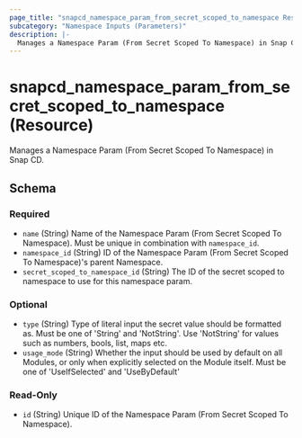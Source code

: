 ```yaml
---
page_title: "snapcd_namespace_param_from_secret_scoped_to_namespace Resource - snapcd"
subcategory: "Namespace Inputs (Parameters)"
description: |-
  Manages a Namespace Param (From Secret Scoped To Namespace) in Snap CD.
---
```


# snapcd_namespace_param_from_secret_scoped_to_namespace (Resource)

Manages a Namespace Param (From Secret Scoped To Namespace) in Snap CD.




<!-- schema generated by tfplugindocs -->
## Schema

### Required

- `name` (String) Name of the Namespace Param (From Secret Scoped To Namespace).  Must be unique in combination with `namespace_id`.
- `namespace_id` (String) ID of the Namespace Param (From Secret Scoped To Namespace)'s parent Namespace.
- `secret_scoped_to_namespace_id` (String) The ID of the secret scoped to namespace to use for this namespace param.

### Optional

- `type` (String) Type of literal input the secret value should be formatted as. Must be one of 'String' and 'NotString'. Use 'NotString' for values such as numbers, bools, list, maps etc.
- `usage_mode` (String) Whether the input should be used by default on all Modules, or only when explicitly selected on the Module itself. Must be one of 'UseIfSelected' and 'UseByDefault'

### Read-Only

- `id` (String) Unique ID of the Namespace Param (From Secret Scoped To Namespace).
